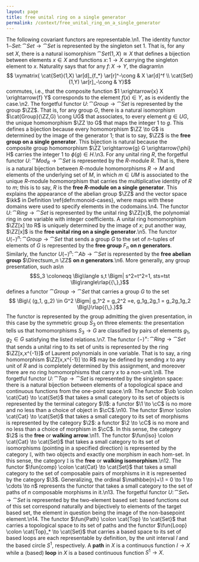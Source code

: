 ```yaml
---
layout: page
title: free unital ring on a single generator
permalink: /context/free_unital_ring_on_a_single_generator
---
```

The following covariant functors are representable.\n1. The identity functor $1_\cat{Set} \colon \cat{Set} \to \cat{Set}$ is represented by the singleton set $1$. That is, for any set $X$, there is a natural isomorphism $\cat{Set}(1,X) \cong X$ that defines a bijection between elements $x \in X$ and functions $x \colon 1 \to X$ carrying the singleton element to $x$. Naturality says that for any $f \colon X \to Y$, the diagram\n$$ \xymatrix{ \cat{Set}(1,X) \ar[d]_{f_*} \ar[r]^-\cong & X \ar[d]^f \\ \cat{Set}(1,Y) \ar[r]_-\cong & Y}$$ commutes, i.e., that the composite function $1 \xrightarrow{x} X \xrightarrow{f} Y$ corresponds to the element $f(x) \in Y$, as is evidently the case.\n2. The forgetful functor $U \colon \cat{Group} \to \cat{Set}$ is represented by the group $\ZZ$. That is, for any group $G$, there is a natural isomorphism $\cat{Group}(\ZZ,G) \cong UG$ that associates, to every element $g \in UG$, the unique homomorphism $\ZZ \to G$ that maps the integer 1 to $g$. This defines a bijection because every homomorphism $\ZZ \to G$ is determined by the image of the generator $1$; that is to say, $\ZZ$ is the **free group on a single generator**. This bijection is natural because the composite group homomorphism $\ZZ \xrightarrow{g} G \xrightarrow{\phi} H$ carries the integer 1 to $\phi(g) \in H$.\n3. For any unital ring $R$, the forgetful functor $U \colon \cat{Mod}_R \to \cat{Set}$ is represented by the $R$-module $R$. That is, there is a natural bijection between $R$-module homomorphisms $R \to M$ and elements of the underlying set of $M$, in which $m \in UM$ is associated to the unique $R$-module homomorphism that carries the multiplicative identity of $R$ to $m$; this is to say, $R$ is the **free $R$-module on a single generator**. This explains the appearance of the abelian group $\ZZ$ and the vector space $\kk$ in Definition \ref{defn:monoid-cases}, where maps with these domains were used to specify elements in the codomains.\n4. The functor $U \colon \cat{Ring} \to \cat{Set}$ is represented by the unital ring $\ZZ[x]$, the polynomial ring in one variable with integer coefficients. A unital ring homomorphism $\ZZ[x] \to R$ is uniquely determined by the image of $x$; put another way, $\ZZ[x]$ is the **free unital ring on a single generator**.\n5. The functor $U(-)^n \colon \cat{Group} \to \cat{Set}$ that sends a group $G$ to the set of $n$-tuples of elements of $G$ is represented by the **free group** $F_n$ **on $n$ generators**. Similarly, the functor $U(-)^n \colon \cat{Ab} \to \cat{Set}$ is represented by the **free abelian group** $\Directsum_n \ZZ$ **on $n$ generators**.\n6. More generally, any group presentation, such as\n$$S_3 \coloneqq \Big\langle s,t \Bigm| s^2=t^2=1, sts=tst \Big\rangle\rlap{{\,},}$$ defines a functor $\cat{Group} \to \cat{Set}$ that carries a group $G$ to the set $$ \Big\{ (g_1, g_2) \in G^2 \Bigm| g_1^2 = g_2^2 =e, g_1g_2g_1 = g_2g_1g_2 \Big\}\rlap{{\,}.}$$ The functor is represented by the group admitting the given presentation, in this case by the symmetric group $S_3$ on three elements: the presentation tells us that homomorphisms $S_3 \to G$ are classified by pairs of elements $g_1,g_2 \in G$ satisfying the listed relations.\n7. The functor $(-)^\times \colon \cat{Ring} \to \cat{Set}$ that sends a unital ring to its set of units is represented by the ring $\ZZ[x,x^{-1}]$ of Laurent polynomials in one variable. That is to say, a ring homomorphism $\ZZ[x,x^{-1}] \to R$ may be defined by sending $x$ to any unit of $R$ and is completely determined by this assignment, and moreover there are no ring homomorphisms that carry $x$ to a non-unit.\n8. The forgetful functor $U \colon \cat{Top} \to \cat{Set}$ is represented by the singleton space: there is a natural bijection between elements of a topological space and continuous functions from the one-point space.\n9. The functor $\ob \colon \cat{Cat} \to \cat{Set}$ that takes a small category to its set of objects is represented by the terminal category $\1$: a functor $\1 \to \cC$ is no more and no less than a choice of object in $\cC$.\n10. The functor $\mor \colon \cat{Cat} \to \cat{Set}$ that takes a small category to its set of morphisms is represented by the category $\2$: a functor $\2 \to \cC$ is no more and no less than a choice of morphism in $\cC$. In this sense, the category $\2$ is the **free** or **walking arrow**.\n11. The functor $\fun{iso} \colon \cat{Cat} \to \cat{Set}$ that takes a small category to its set of isomorphisms (pointing in a specified direction) is represented by the category $\mathbb{I}$, with two objects and exactly one morphism in each hom-set. In this sense, the category $\mathbb{I}$ is the **free** or **walking isomorphism**.\n12. The functor $\fun{comp} \colon \cat{Cat} \to \cat{Set}$ that takes a small category to the set of composable pairs of morphisms in it is represented by the category $\3$. Generalizing, the ordinal $\mathbbe{n}+\1 = 0 \to 1 \to \cdots \to n$ represents the functor that takes a small category to the set of paths of $n$ composable morphisms in it.\n13. The forgetful functor $U \colon \cat{Set}_* \to \cat{Set}$ is represented by the two-element based set: based functions out of this set correspond naturally and bijectively to elements of the target based set, the element in question being the image of the non-basepoint element.\n14. The functor $\fun{Path} \colon \cat{Top} \to \cat{Set}$ that carries a topological space to its set of paths and the functor $\fun{Loop} \colon \cat{Top}_* \to \cat{Set}$ that carries a based space to its set of based loops are each representable by definition, by the unit interval $I$ and the based circle $S^1$, respectively. A **path** in $X$ is a continuous function $I \to X$ while a (based)  **loop** in $X$ is a based continuous function $S^1 \to X$.
